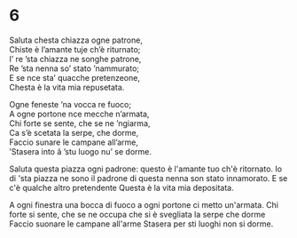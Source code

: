 # 6  
  
Saluta chesta chiazza ogne patrone,  
Chiste è l’amante tuje ch’è riturnato;  
I’ re ’sta chiazza ne songhe patrone,  
Re ’sta nenna so’ stato ’nammurato;  
E se nce sta’ quacche pretenzeone,  
Chesta è la vita mia repusetata.  
  
Ogne feneste ’na vocca re fuoco;  
A ogne portone nce mecche n’armata,  
Chi forte se sente, che se ne ’ngiarma,  
Ca s’è scetata la serpe, che dorme,  
Faccio sunare le campane all’arme,  
’Stasera into â ’stu luogo nu’ se dorme.

Saluta questa piazza ogni padrone:
questo è l'amante tuo ch'è ritornato.
Io di 'sta piazza ne sono il padrone
di questa nenna son stato innamorato.
E se c'è qualche altro pretendente
Questa è la vita mia depositata.

A ogni finestra una bocca di fuoco
a ogni portone ci metto un'armata.
Chi forte si sente, che se ne occupa
che si è svegliata la serpe che dorme
Faccio suonare le campane all'arme
Stasera per sti luoghi non si dorme.

